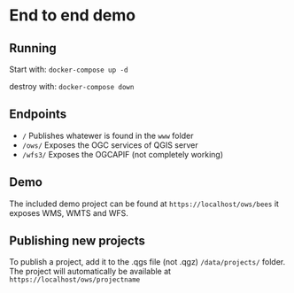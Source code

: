 # End to end demo


## Running
Start with: `docker-compose up -d`

destroy with: `docker-compose down`

## Endpoints
- `/` Publishes whatewer is found in the `www` folder
- `/ows/` Exposes the OGC services of QGIS server
- `/wfs3/` Exposes the OGCAPIF (not completely working)

## Demo
The included demo project can be found at `https://localhost/ows/bees` it exposes WMS, WMTS and WFS.

## Publishing new projects
To publish a project, add it to the .qgs file (not .qgz) `/data/projects/` folder. The project will automatically be available at `https://localhost/ows/projectname` 